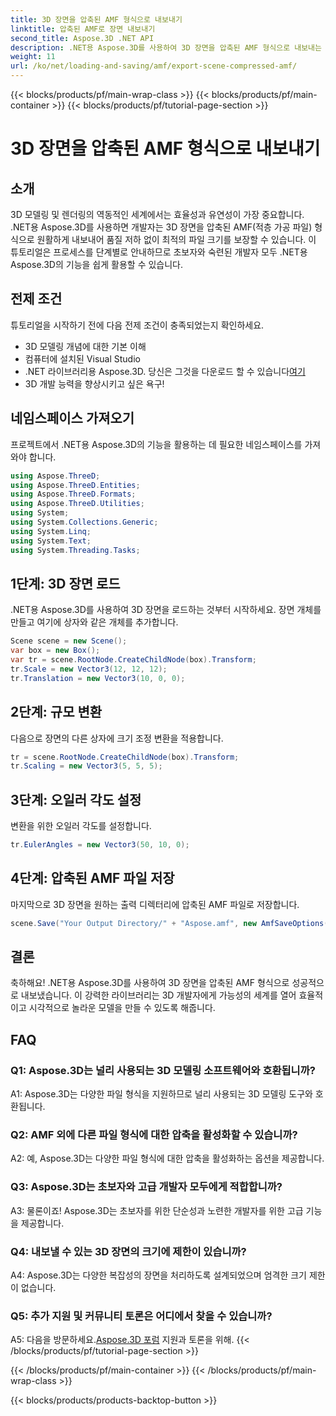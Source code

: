 ```yaml
---
title: 3D 장면을 압축된 AMF 형식으로 내보내기
linktitle: 압축된 AMF로 장면 내보내기
second_title: Aspose.3D .NET API
description: .NET용 Aspose.3D를 사용하여 3D 장면을 압축된 AMF 형식으로 내보내는 방법을 알아보세요. 이 단계별 가이드를 통해 개발 기술을 향상하세요.
weight: 11
url: /ko/net/loading-and-saving/amf/export-scene-compressed-amf/
---
```


{{< blocks/products/pf/main-wrap-class >}}
{{< blocks/products/pf/main-container >}}
{{< blocks/products/pf/tutorial-page-section >}}

# 3D 장면을 압축된 AMF 형식으로 내보내기

## 소개

3D 모델링 및 렌더링의 역동적인 세계에서는 효율성과 유연성이 가장 중요합니다. .NET용 Aspose.3D를 사용하면 개발자는 3D 장면을 압축된 AMF(적층 가공 파일) 형식으로 원활하게 내보내어 품질 저하 없이 최적의 파일 크기를 보장할 수 있습니다. 이 튜토리얼은 프로세스를 단계별로 안내하므로 초보자와 숙련된 개발자 모두 .NET용 Aspose.3D의 기능을 쉽게 활용할 수 있습니다.

## 전제 조건

튜토리얼을 시작하기 전에 다음 전제 조건이 충족되었는지 확인하세요.

- 3D 모델링 개념에 대한 기본 이해
- 컴퓨터에 설치된 Visual Studio
-  .NET 라이브러리용 Aspose.3D. 당신은 그것을 다운로드 할 수 있습니다[여기](https://releases.aspose.com/3d/net/)
- 3D 개발 능력을 향상시키고 싶은 욕구!

## 네임스페이스 가져오기

프로젝트에서 .NET용 Aspose.3D의 기능을 활용하는 데 필요한 네임스페이스를 가져와야 합니다.

```csharp
using Aspose.ThreeD;
using Aspose.ThreeD.Entities;
using Aspose.ThreeD.Formats;
using Aspose.ThreeD.Utilities;
using System;
using System.Collections.Generic;
using System.Linq;
using System.Text;
using System.Threading.Tasks;
```

## 1단계: 3D 장면 로드

.NET용 Aspose.3D를 사용하여 3D 장면을 로드하는 것부터 시작하세요. 장면 개체를 만들고 여기에 상자와 같은 개체를 추가합니다.

```csharp
Scene scene = new Scene();
var box = new Box();
var tr = scene.RootNode.CreateChildNode(box).Transform;
tr.Scale = new Vector3(12, 12, 12);
tr.Translation = new Vector3(10, 0, 0);
```

## 2단계: 규모 변환

다음으로 장면의 다른 상자에 크기 조정 변환을 적용합니다.

```csharp
tr = scene.RootNode.CreateChildNode(box).Transform;
tr.Scaling = new Vector3(5, 5, 5);
```

## 3단계: 오일러 각도 설정

변환을 위한 오일러 각도를 설정합니다.

```csharp
tr.EulerAngles = new Vector3(50, 10, 0);
```

## 4단계: 압축된 AMF 파일 저장

마지막으로 3D 장면을 원하는 출력 디렉터리에 압축된 AMF 파일로 저장합니다.

```csharp
scene.Save("Your Output Directory/" + "Aspose.amf", new AmfSaveOptions() { EnableCompression = false });
```

## 결론

축하해요! .NET용 Aspose.3D를 사용하여 3D 장면을 압축된 AMF 형식으로 성공적으로 내보냈습니다. 이 강력한 라이브러리는 3D 개발자에게 가능성의 세계를 열어 효율적이고 시각적으로 놀라운 모델을 만들 수 있도록 해줍니다.

## FAQ

### Q1: Aspose.3D는 널리 사용되는 3D 모델링 소프트웨어와 호환됩니까?

A1: Aspose.3D는 다양한 파일 형식을 지원하므로 널리 사용되는 3D 모델링 도구와 호환됩니다.

### Q2: AMF 외에 다른 파일 형식에 대한 압축을 활성화할 수 있습니까?

A2: 예, Aspose.3D는 다양한 파일 형식에 대한 압축을 활성화하는 옵션을 제공합니다.

### Q3: Aspose.3D는 초보자와 고급 개발자 모두에게 적합합니까?

A3: 물론이죠! Aspose.3D는 초보자를 위한 단순성과 노련한 개발자를 위한 고급 기능을 제공합니다.

### Q4: 내보낼 수 있는 3D 장면의 크기에 제한이 있습니까?

A4: Aspose.3D는 다양한 복잡성의 장면을 처리하도록 설계되었으며 엄격한 크기 제한이 없습니다.

### Q5: 추가 지원 및 커뮤니티 토론은 어디에서 찾을 수 있습니까?

 A5: 다음을 방문하세요.[Aspose.3D 포럼](https://forum.aspose.com/c/3d/18) 지원과 토론을 위해.
{{< /blocks/products/pf/tutorial-page-section >}}

{{< /blocks/products/pf/main-container >}}
{{< /blocks/products/pf/main-wrap-class >}}

{{< blocks/products/products-backtop-button >}}
